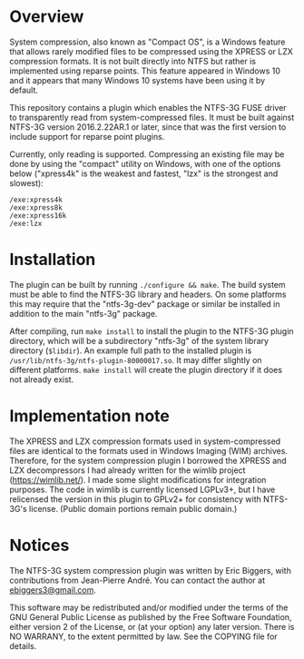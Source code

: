 # Overview

System compression, also known as "Compact OS", is a Windows feature that allows
rarely modified files to be compressed using the XPRESS or LZX compression
formats.  It is not built directly into NTFS but rather is implemented using
reparse points.  This feature appeared in Windows 10 and it appears that many
Windows 10 systems have been using it by default.

This repository contains a plugin which enables the NTFS-3G FUSE driver to
transparently read from system-compressed files.  It must be built against
NTFS-3G version 2016.2.22AR.1 or later, since that was the first version to
include support for reparse point plugins.

Currently, only reading is supported.  Compressing an existing file may be done
by using the "compact" utility on Windows, with one of the options below
("xpress4k" is the weakest and fastest, "lzx" is the strongest and slowest):

	/exe:xpress4k
	/exe:xpress8k
	/exe:xpress16k
	/exe:lzx

# Installation

The plugin can be built by running `./configure && make`.  The build system must
be able to find the NTFS-3G library and headers.  On some platforms this may
require that the "ntfs-3g-dev" package or similar be installed in addition to
the main "ntfs-3g" package.

After compiling, run `make install` to install the plugin to the NTFS-3G plugin
directory, which will be a subdirectory "ntfs-3g" of the system library
directory (`$libdir`).  An example full path to the installed plugin is
`/usr/lib/ntfs-3g/ntfs-plugin-80000017.so`.  It may differ slightly on different
platforms.  `make install` will create the plugin directory if it does not
already exist.

# Implementation note

The XPRESS and LZX compression formats used in system-compressed files are
identical to the formats used in Windows Imaging (WIM) archives.  Therefore, for
the system compression plugin I borrowed the XPRESS and LZX decompressors I had
already written for the wimlib project (https://wimlib.net/).  I made some
slight modifications for integration purposes.  The code in wimlib is currently
licensed LGPLv3+, but I have relicensed the version in this plugin to GPLv2+ for
consistency with NTFS-3G's license.  (Public domain portions remain public
domain.)

# Notices

The NTFS-3G system compression plugin was written by Eric Biggers, with
contributions from Jean-Pierre André.  You can contact the author at
ebiggers3@gmail.com.

This software may be redistributed and/or modified under the terms of the GNU
General Public License as published by the Free Software Foundation, either
version 2 of the License, or (at your option) any later version.  There is NO
WARRANY, to the extent permitted by law.  See the COPYING file for details.
